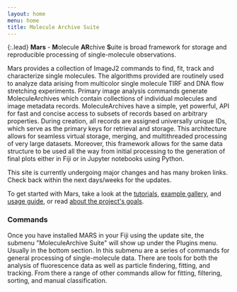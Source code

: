 ```yaml
---
layout: home
menu: home
title: Molecule Archive Suite
---
```


{:.lead}
**Mars** - **M**olecule **AR**chive **S**uite is broad framework for storage and reproducible processing of single-molecule observations.

Mars provides a collection of ImageJ2 commands to find, fit, track and characterize single molecules. The algorithms provided are routinely used to analyze data arising from multicolor single molecule TIRF and DNA flow stretching experiments. Primary image analysis commands generate MoleculeArchives which contain collections of individual molecules and image metadata records. MoleculeArchives have a simple, yet powerful, API for fast and concise access to subsets of records based on arbitrary properties. During creation, all records are assigned universally unique IDs, which serve as the primary keys for retrieval and storage. This architecture allows for seamless virtual storage, merging, and multithreaded processing of very large datasets. Moreover, this framework allows for the same data structure to be used all the way from initial processing to the generation of final plots either in Fiji or in Jupyter notebooks using Python.

This site is currently undergoing major changes and has many broken links. Check back within the next days/weeks for the updates.

To get started with Mars, take a look at the [tutorials](tutorials), [example gallery](examples), and [usage guide](usage), or read [about the project's goals](about).

### Commands
Once you have installed MARS in your Fiji using the update site, the submenu "MoleculeArchive Suite" will show up under the Plugins menu. Usually in the bottom section. In this submenu are a series of commands for general processing of single-molecule data. There are tools for both the analysis of fluorescence data as well as particle findering, fitting, and tracking. From there a range of other commands allow for fitting, filtering, sorting, and manual classification.

